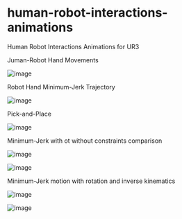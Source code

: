 # human-robot-interactions-animations
Human Robot Interactions Animations for UR3

Juman-Robot Hand Movements

![image](https://github.com/user-attachments/assets/fb39d91c-2779-4830-89e2-7e6cd7120e7d)

Robot Hand Minimum-Jerk Trajectory

![image](https://github.com/user-attachments/assets/e30d4506-2812-4047-9ebf-4426880fac66)

Pick-and-Place

![image](https://github.com/user-attachments/assets/04c1e0e1-830b-4145-b686-2f8b1206e6c7)

Minimum-Jerk with ot without constraints comparison

![image](https://github.com/user-attachments/assets/58f93d72-b67d-4cf4-81bb-569d907b706c)

![image](https://github.com/user-attachments/assets/a6a3cc3b-3613-46de-98c7-e0f4536f6761)

Minimum-Jerk motion with rotation and inverse kinematics

![image](https://github.com/user-attachments/assets/46bbf242-b632-4fea-982c-cb495802e431)

![image](https://github.com/user-attachments/assets/f440f5d6-cae3-4611-b1ea-e121edbecffa)

